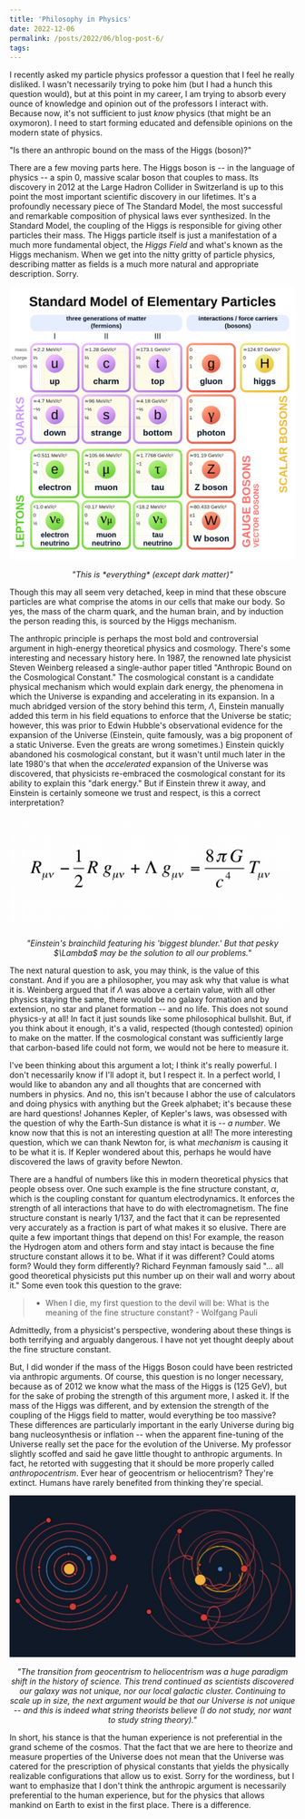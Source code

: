 ```yaml
---
title: 'Philosophy in Physics'
date: 2022-12-06
permalink: /posts/2022/06/blog-post-6/
tags:
---
```


I recently asked my particle physics professor a question that I feel he really disliked. I wasn't necessarily trying to poke him (but I had a hunch this question would), but at this point in my career, I am trying to absorb every ounce of knowledge and opinion out of the professors I interact with. Because now, it's not sufficient to just *know* physics (that might be an oxymoron). I need to start forming educated and defensible opinions on the modern state of physics.

"Is there an anthropic bound on the mass of the Higgs (boson)?"

There are a few moving parts here. The Higgs boson is -- in the language of physics -- a spin 0, massive scalar boson that couples to mass. Its discovery in 2012 at the Large Hadron Collider in Switzerland is up to this point the most important scientific discovery in our lifetimes. It's a profoundly necessary piece of The Standard Model, the most successful and remarkable composition of physical laws ever synthesized. In the Standard Model, the coupling of the Higgs is responsible for giving other particles their mass. The Higgs particle itself is just a manifestation of a much more fundamental object, the *Higgs Field* and what's known as the Higgs mechanism. When we get into the nitty gritty of particle physics, describing matter as fields is a much more natural and appropriate description. Sorry.

![higgs](/images/sm.jpg)
<p align="center">
  <em>"This is *everything* (except dark matter)"</em>
</p>

Though this may all seem very detached, keep in mind that these obscure particles are what comprise the atoms in our cells that make our body. So yes, the mass of the charm quark, and the human brain, and by induction the person reading this, is sourced by the Higgs mechanism.

The anthropic principle is perhaps the most bold and controversial argument in high-energy theoretical physics and cosmology. There's some interesting and necessary history here. In 1987, the renowned late physicist Steven Weinberg released a single-author paper titled "Anthropic Bound on the Cosmological Constant." The cosmological constant is a candidate physical mechanism which would explain dark energy, the phenomena in which the Universe is expanding and accelerating in its expansion. In a much abridged version of the story behind this term, $\Lambda$, Einstein manually added this term in his field equations to enforce that the Universe be static; however, this was prior to Edwin Hubble's observational evidence for the expansion of the Universe (Einstein, quite famously, was a big proponent of a static Universe. Even the greats are wrong sometimes.) Einstein quickly abandoned his cosmological constant, but it wasn't until much later in the late 1980's that when the *accelerated* expansion of the Universe was discovered, that physicists re-embraced the cosmological constant for its ability to explain this "dark energy." But if Einstein threw it away, and Einstein is certainly someone we trust and respect, is this a correct interpretation?

![higgs](/images/fieldeq.jpg)
<p align="center">
  <em>"Einstein's brainchild featuring his 'biggest blunder.' But that pesky $\Lambda$ may be the solution to all our problems."</em>
</p>

The next natural question to ask, you may think, is the value of this constant. And if you are a philosopher, you may ask why that value is what it is. Weinberg argued that if $\Lambda$ was above a certain value, with all other physics staying the same, there would be no galaxy formation and by extension, no star and planet formation -- and no life. This does not sound physics-y at all! In fact it just sounds like some philosophical bullshit. But, if you think about it enough, it's a valid, respected (though contested) opinion to make on the matter. If the cosmological constant was sufficiently large that carbon-based life could not form, we would not be here to measure it.

I've been thinking about this argument a lot; I think it's really powerful. I don't necessarily know if I'll adopt it, but I respect it. In a perfect world, I would like to abandon any and all thoughts that are concerned with numbers in physics. And no, this isn't because I abhor the use of calculators and doing physics with anything but the Greek alphabet; it's because these are hard questions! Johannes Kepler, of Kepler's laws, was obsessed with the question of why the Earth-Sun distance is what it is -- *a number*. We know now that this is not an interesting question at all! The more interesting question, which we can thank Newton for, is what *mechanism* is causing it to be what it is. If Kepler wondered about this, perhaps he would have discovered the laws of gravity before Newton.

There are a handful of numbers like this in modern theoretical physics that people obsess over. One such example is the fine structure constant, $\alpha$, which is the coupling constant for quantum electrodynamics. It enforces the strength of all interactions that have to do with electromagnetism. The fine structure constant is nearly 1/137, and the fact that it can be represented very accurately as a fraction is part of what makes it so elusive. There are quite a few important things that depend on this! For example, the reason the Hydrogen atom and others form and stay intact is because the fine structure constant allows it to be. What if it was different? Could atoms form? Would they form differently? Richard Feynman famously said "... all good theoretical physicists put this number up on their wall and worry about it." Some even took this question to the grave:

> * When I die, my first question to the devil will be: What is the meaning of the fine structure constant? - Wolfgang Pauli

Admittedly, from a physicist's perspective, wondering about these things is both terrifying and arguably dangerous. I have not yet thought deeply about the fine structure constant.

But, I did wonder if the mass of the Higgs Boson could have been restricted via anthropic arguments. Of course, this question is no longer necessary, because as of 2012 we know what the mass of the Higgs is (125 GeV), but for the sake of probing the strength of this argument more, I asked it. If the mass of the Higgs was different, and by extension the strength of the coupling of the Higgs field to matter, would everything be too massive? These differences are particularly important in the early Universe during big bang nucleosynthesis or inflation -- when the apparent fine-tuning of the Universe really set the pace for the evolution of the Universe. My professor slightly scoffed and said he gave little thought to anthropic arguments. In fact, he retorted with suggesting that it should be more properly called *anthropocentrism*. Ever hear of geocentrism or heliocentrism? They're extinct. Humans have rarely benefited from thinking they're special.

![higgs](/images/centrism.jpg)
<p align="center">
  <em>"The transition from geocentrism to heliocentrism was a huge paradigm shift in the history of science. This trend continued as scientists discovered our galaxy was not unique, nor our local galactic cluster. Continuing to scale up in size, the next argument would be that our Universe is not unique -- and this is indeed what string theorists believe (I do not study, nor want to study string theory)."</em>
</p>

In short, his stance is that the human experience is not preferential in the grand scheme of the cosmos. That the fact that we are here to theorize and measure properties of the Universe does not mean that the Universe was catered for the prescription of physical constants that yields the physically realizable configurations that allow us to exist. Sorry for the wordiness, but I want to emphasize that I don't think the anthropic argument is necessarily preferential to the human experience, but for the physics that allows mankind on Earth to exist in the first place. There is a difference.
